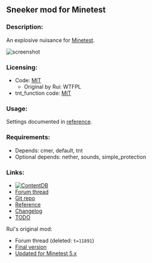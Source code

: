 ## Sneeker mod for Minetest

### Description:

An explosive nuisance for [Minetest](http://minetest.net/).

![screenshot](screenshot.png)

### Licensing:

- Code: [MIT](LICENSE.txt)
  - Original by Rui: WTFPL
- tnt_function code: [MIT](tnt_function.lua)

### Usage:

Settings documented in [reference][].

### Requirements:

- Depends: cmer, default, tnt
- Optional depends: nether, sounds, simple_protection

### Links:

- [![ContentDB](https://img.shields.io/static/v1?label=ContentDB&message=sneeker&color=%23375a7f&logo=minetest)](https://content.minetest.net/packages/AntumDeluge/sneeker/)
- [Forum thread](https://forum.minetest.net/viewtopic.php?t=26685)
- [Git repo](https://github.com/AntumMT/mod-sneeker)
- [Reference][reference]
- [Changelog](changelog.txt)
- [TODO](TODO.txt)

Rui's original mod:

- Forum thread (deleted: `t=11891`)
- [Final version](https://github.com/AntumMT/mod-sneeker/releases/tag/Rui)
- [Updated for Minetest 5.x](https://github.com/AntumMT/mod-sneeker/releases/tag/5.x)


[reference]: https://antummt.github.io/mod-sneeker/docs/reference/
